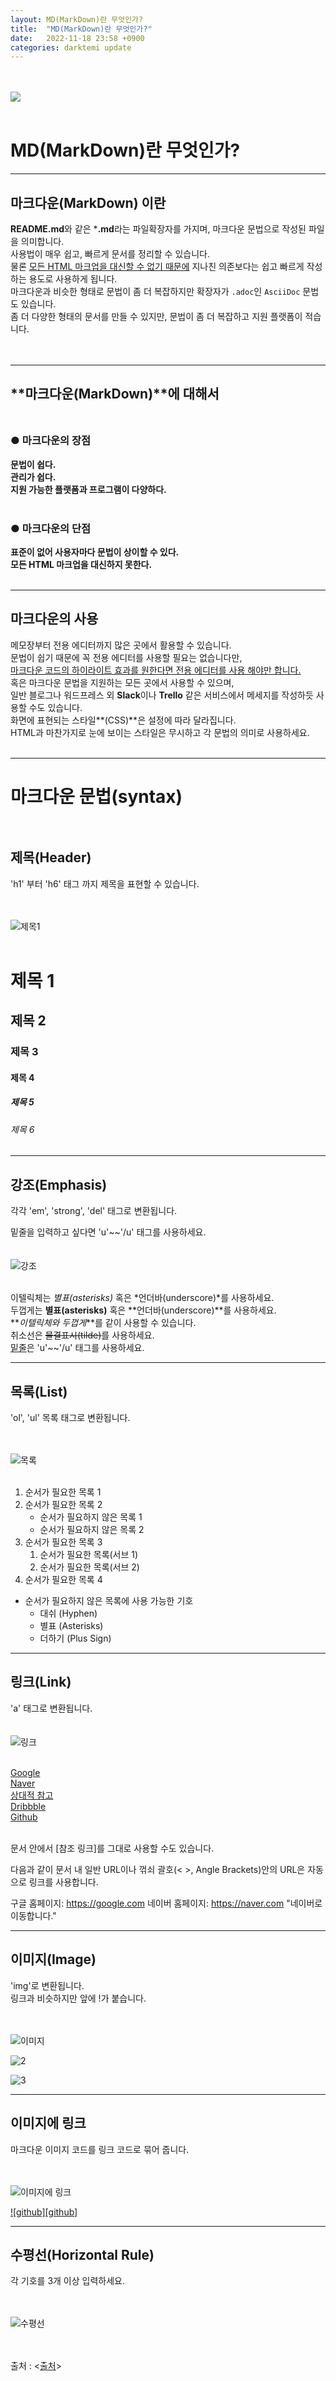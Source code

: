 ```yaml
---
layout: MD(MarkDown)란 무엇인가?
title:  "MD(MarkDown)란 무엇인가?"
date:   2022-11-18 23:58 +0900
categories: darktemi update
---
```


<br><br>
<img src = "https://upload.wikimedia.org/wikipedia/commons/thumb/4/48/Markdown-mark.svg/300px-Markdown-mark.svg.png"><br><br>


# MD(MarkDown)란 무엇인가?<br>

---
## **마크다운(MarkDown)** 이란<Br>

**README.md**와 같은 ***.md**라는 파일확장자를 가지며, 마크다운 문법으로 작성된 파일을 의미합니다.<Br>
사용법이 매우 쉽고, 빠르게 문서를 정리할 수 있습니다.<br>
물론 <u>모든 HTML 마크업을 대신할 수 없기 때문에</u> 지나친 의존보다는 쉽고 빠르게 작성하는 용도로 사용하게 됩니다.<br>
마크다운과 비슷한 형태로 문법이 좀 더 복잡하지만 확장자가 `.adoc`인 `AsciiDoc` 문법도 있습니다.<br>
좀 더 다양한 형태의 문서를 만들 수 있지만, 문법이 좀 더 복잡하고 지원 플랫폼이 적습니다.<br><br><br>

---
## **마크다운(MarkDown)**에 대해서<br><br>

### **● 마크다운의 장점**<br>


**문법이 쉽다.**<br>
**관리가 쉽다.**<br>
**지원 가능한 플랫폼과 프로그램이 다양하다.**<br><br>

### **● 마크다운의 단점**<br>

**표준이 없어 사용자마다 문법이 상이할 수 있다.**<Br>
**모든 HTML 마크업을 대신하지 못한다.**<br><br>

---
## 마크다운의 사용<Br>

메모장부터 전용 에디터까지 많은 곳에서 활용할 수 있습니다.<br>
문법이 쉽기 때문에 꼭 전용 에디터를 사용할 필요는 없습니다만,<br>
<u>마크다운 코드의 하이라이트 효과를 원한다면 전용 에디터를 사용 해야만 합니다.</u><Br>
혹은 마크다운 문법을 지원하는 모든 곳에서 사용할 수 있으며,<br>
일반 블로그나 워드프레스 외 **Slack**이나 **Trello** 같은 서비스에서 메세지를 작성하듯 사용할 수도 있습니다.<br>
화면에 표현되는 스타일**(CSS)**은 설정에 따라 달라집니다.<br>
HTML과 마찬가지로 눈에 보이는 스타일은 무시하고 각 문법의 의미로 사용하세요.<br><br>

---
# 마크다운 문법(syntax)<br><br>

## 제목(Header)<br>

'h1' 부터 'h6' 태그 까지 제목을 표현할 수 있습니다.<br><br><br>

![제목1][title]<br><br>

# 제목 1
## 제목 2
### 제목 3
#### 제목 4
##### 제목 5
###### 제목 6

---
## 강조(Emphasis)<br>

각각 'em', 'strong', 'del' 태그로 변환됩니다.

밑줄을 입력하고 싶다면 'u'~~'/u' 태그를 사용하세요.<br><br><br>
![강조][Emphasis]<br><br>

이텔릭체는 *별표(asterisks)* 혹은 *언더바(underscore)*를 사용하세요.<br>
두껍게는 **별표(asterisks)** 혹은 **언더바(underscore)**를 사용하세요.<br>
**_이텔릭체와 두껍게_**를 같이 사용할 수 있습니다.<br>
취소선은 ~~물결표시(tilde)~~를 사용하세요.<br>
<U>밑줄</u>은 'u'~~'/u' 태그를 사용하세요.<br>

---
## 목록(List)<br>

'ol', 'ul' 목록 태그로 변환됩니다.<br><br><br>

![목록][List]<br><Br>

1. 순서가 필요한 목록 1
1. 순서가 필요한 목록 2
    - 순서가 필요하지 않은 목록 1
    - 순서가 필요하지 않은 목록 2
1. 순서가 필요한 목록 3
    1. 순서가 필요한 목록(서브 1)
    1. 순서가 필요한 목록(서브 2)
1. 순서가 필요한 목록 4

- 순서가 필요하지 않은 목록에 사용 가능한 기호
    - 대쉬 (Hyphen)
    * 별표 (Asterisks)
    + 더하기 (Plus Sign)

---
## 링크(Link)<br>

'a' 태그로 변환됩니다.<br><br><br>
![링크][Link]<br><Br>

[Google][google]<br>
[Naver][naver]<br>
[상대적 참고][상대적 참고]<br>
[Dribbble][dribbble link]<br>
[Github][1]<br><br>

문서 안에서 [참조 링크]를 그대로 사용할 수도 있습니다.

다음과 같이 문서 내 일반 URL이나 꺾쇠 괄호(< >, Angle Brackets)안의 URL은 자동으로 링크를 사용합니다.

구글 홈페이지: <https://google.com>
네이버 홈페이지: <https://naver.com> "네이버로 이동합니다."

---

## 이미지(Image)<br>

'img'로 변환됩니다.<br>
링크과 비슷하지만 앞에 !가 붙습니다.<br><br><br>

![이미지][이미지]<br>

![2][사진1]

![3][사진2]

---
## 이미지에 링크<br>

마크다운 이미지 코드를 링크 코드로 묶어 줍니다.<br><br><br>

![이미지에 링크][이미지에 링크]

[![github][github]](https:/github.com)

---
## 수평선(Horizontal Rule)<br>

각 기호를 3개 이상 입력하세요.<br><br><br>

![수평선][수평선]<br><br><Br>



출처 : <[출처]>









[title]: https://user-images.githubusercontent.com/115456181/202827126-091a46ef-18f4-4676-8438-7985db27523c.jpg

[Emphasis]: https://user-images.githubusercontent.com/115456181/202827107-15d4b82c-c05c-42d6-a311-f034871c8b31.jpg
[List]: https://user-images.githubusercontent.com/115456181/202827110-99229150-55ab-40bb-a7c9-88c3b7f9c457.jpg
[Link]: https://user-images.githubusercontent.com/115456181/202827109-957ddd90-cb5b-4300-aa97-1ec4365ed550.jpg
[google]: https://google.com
[naver]: https://naver.com
[상대적 참고]: ../users/login
[Dribbble link]: https://dribbble.com
[1]: https://github.com
[이미지]: https://user-images.githubusercontent.com/115456181/202827119-5ee6b3c5-d77f-477f-9847-a77d3194ec42.jpg
[사진1]: https://user-images.githubusercontent.com/115456181/202846393-f6dee840-da9a-4167-8edc-4dbffe607a2c.jpg
[사진2]: https://user-images.githubusercontent.com/115456181/202846395-b74e32d1-90d5-40e3-b591-df1abde07a00.jpg
[이미지에 링크]: https://user-images.githubusercontent.com/115456181/202827121-43313be1-d9b4-4cc9-88a3-7d66ed4cacdf.jpg
[수평선]: https://user-images.githubusercontent.com/115456181/202827113-8dd34a3f-4def-47cd-8323-c7c9d38c84d1.jpg
[출처]: ttps://heropy.blog/2017/09/30/markdown
[def]: https://cdn-icons-png.flaticon.com/512/25/25231.png